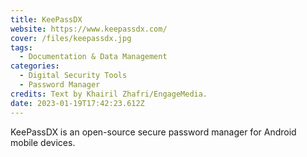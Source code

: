 ```yaml
---
title: KeePassDX
website: https://www.keepassdx.com/
cover: /files/keepassdx.jpg
tags:
  - Documentation & Data Management
categories:
  - Digital Security Tools
  - Password Manager
credits: Text by Khairil Zhafri/EngageMedia.
date: 2023-01-19T17:42:23.612Z
---
```

KeePassDX is an open-source secure password manager for Android mobile devices.